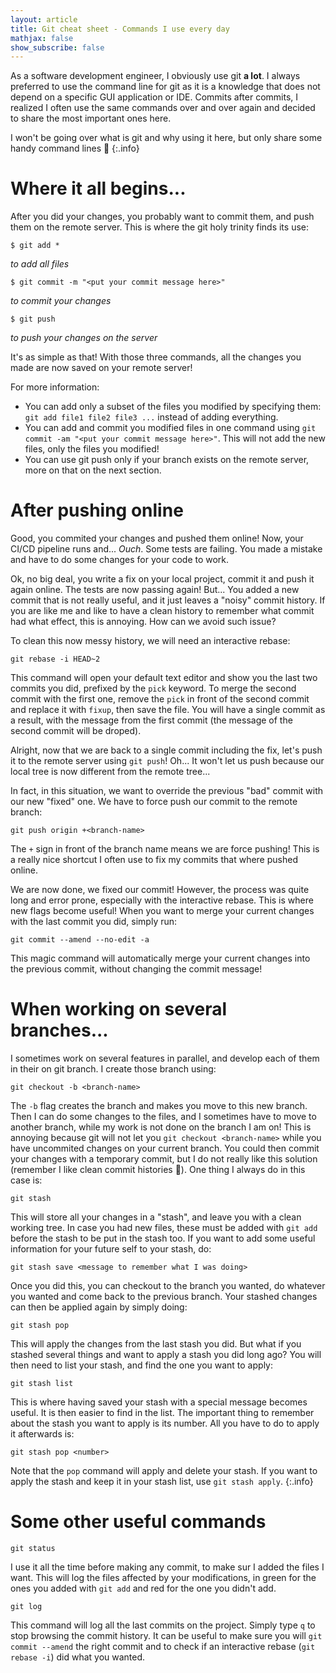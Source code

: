 ```yaml
---
layout: article
title: Git cheat sheet - Commands I use every day
mathjax: false
show_subscribe: false
---
```


As a software development engineer, I obviously use git **a lot**. I always preferred to use the command line for git as it is a knowledge that does not depend on a specific GUI application or IDE. Commits after commits, I realized I often use the same commands over and over again and decided to share the most important ones here.

<!--more-->

I won't be going over what is git and why using it here, but only share some handy command lines :slightly_smiling_face:
{:.info}

# Where it all begins...

After you did your changes, you probably want to commit them, and push them on the remote server. This is where the git holy trinity finds its use:

```
$ git add *
```
*to add all files*

```
$ git commit -m "<put your commit message here>"
```
*to commit your changes*

```
$ git push
```
*to push your changes on the server*

It's as simple as that! With those three commands, all the changes you made are now saved on your remote server!

For more information:
- You can add only a subset of the files you modified by specifying them: `git add file1 file2 file3 ...` instead of adding everything.
- You can add and commit you modified files in one command using `git commit -am "<put your commit message here>"`. This will not add the new files, only the files you modified!
- You can use git push only if your branch exists on the remote server, more on that on the next section.

# After pushing online

Good, you commited your changes and pushed them online! Now, your CI/CD pipeline runs and... *Ouch*. Some tests are failing. You made a mistake and have to do some changes for your code to work.

Ok, no big deal, you write a fix on your local project, commit it and push it again online. The tests are now passing again! But... You added a new commit that is not really useful, and it just leaves a "noisy" commit history. If you are like me and like to have a clean history to remember what commit had what effect, this is annoying. How can we avoid such issue?

To clean this now messy history, we will need an interactive rebase:
```
git rebase -i HEAD~2
```

This command will open your default text editor and show you the last two commits you did, prefixed by the `pick` keyword. To merge the second commit with the first one, remove the `pick` in front of the second commit and replace it with `fixup`, then save the file. You will have a single commit as a result, with the message from the first commit (the message of the second commit will be droped).

Alright, now that we are back to a single commit including the fix, let's push it to the remote server using `git push`! Oh... It won't let us push because our local tree is now different from the remote tree...

In fact, in this situation, we want to override the previous "bad" commit with our new "fixed" one. We have to force push our commit to the remote branch:
```
git push origin +<branch-name>
```

The `+` sign in front of the branch name means we are force pushing! This is a really nice shortcut I often use to fix my commits that where pushed online.

We are now done, we fixed our commit! However, the process was quite long and error prone, especially with the interactive rebase. This is where new flags become useful! When you want to merge your current changes with the last commit you did, simply run:

```
git commit --amend --no-edit -a
```

This magic command will automatically merge your current changes into the previous commit, without changing the commit message!

# When working on several branches...

I sometimes work on several features in parallel, and develop each of them in their on git branch. I create those branch using:
```
git checkout -b <branch-name>
```
The `-b` flag creates the branch and makes you move to this new branch. Then I can do some changes to the files, and I sometimes have to move to another branch, while my work is not done on the branch I am on! This is annoying because git will not let you `git checkout <branch-name>` while you have uncommited changes on your current branch. You could then commit your changes with a temporary commit, but I do not really like this solution (remember I like clean commit histories :slightly_smiling_face:). One thing I always do in this case is:
```
git stash
```

This will store all your changes in a "stash", and leave you with a clean working tree. In case you had new files, these must be added with `git add` before the stash to be put in the stash too. If you want to add some useful information for your future self to your stash, do:
```
git stash save <message to remember what I was doing>
```

Once you did this, you can checkout to the branch you wanted, do whatever you wanted and come back to the previous branch. Your stashed changes can then be applied again by simply doing:
```
git stash pop
```

This will apply the changes from the last stash you did. But what if you stashed several things and want to apply a stash you did long ago? You will then need to list your stash, and find the one you want to apply:
```
git stash list
```

This is where having saved your stash with a special message becomes useful. It is then easier to find in the list. The important thing to remember about the stash you want to apply is its number. All you have to do to apply it afterwards is:
```
git stash pop <number>
```

Note that the `pop` command will apply and delete your stash. If you want to apply the stash and keep it in your stash list, use `git stash apply`.
{:.info}

# Some other useful commands

```
git status
```
I use it all the time before making any commit, to make sur I added the files I want. This will log the files affected by your modifications, in green for the ones you added with `git add` and red for the one you didn't add.

```
git log
```
This command will log all the last commits on the project. Simply type `q` to stop browsing the commit history. It can be useful to make sure you will `git commit --amend` the right commit and to check if an interactive rebase (`git rebase -i`) did what you wanted.
